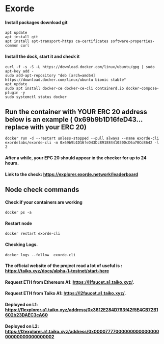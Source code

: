 # Exorde
#### Install packages download git 
```
apt update
apt install git
apt install apt-transport-https ca-certificates software-properties-common curl
```
#### Install the dock, start it and check it 
```
curl -f -s -S -L https://download.docker.com/linux/ubuntu/gpg | sudo apt-key add -
sudo add-apt-repository "deb [arch=amd64] https://download.docker.com/linux/ubuntu bionic stable"
apt update
sudo apt install docker-ce docker-ce-cli containerd.io docker-compose-plugin -y
sudo systemctl status docker
```
## Run the container with YOUR ERC 20 address below is an example ( 0x69b9b1D16feD43... replace with your ERC 20) 
```
docker run -d --restart unless-stopped --pull always --name exorde-cli exordelabs/exorde-cli -m 0x69b9b1D16feD43Dc89188441030DcD6a70Cd8642 -l 2
```
#### After a while, your EPC 20 should appear in the checker for up to 24 hours.
#### Link to the check: https://explorer.exorde.network/leaderboard
## Node check commands 
#### Check if your containers are working 
```
docker ps -a
```
#### Restart node
```
docker restart exorde-cli
```
####  Checking Logs.
```
docker logs --follow  exorde-cli
```
#### The official website of the project read a lot of useful is : https://taiko.xyz/docs/alpha-1-testnet/start-here
#### Request ETH from Ethereum A1: https://l1faucet.a1.taiko.xyz/.
#### Request ETH from Taiko A1: https://l2faucet.a1.taiko.xyz/.
#### Deployed on L1: https://l1explorer.a1.taiko.xyz/address/0x3612E284D763f42f5E4CB72B1602b23DAEC3cA60
#### Deployed on L2: https://l2explorer.a1.taiko.xyz/address/0x0000777700000000000000000000000000000002
